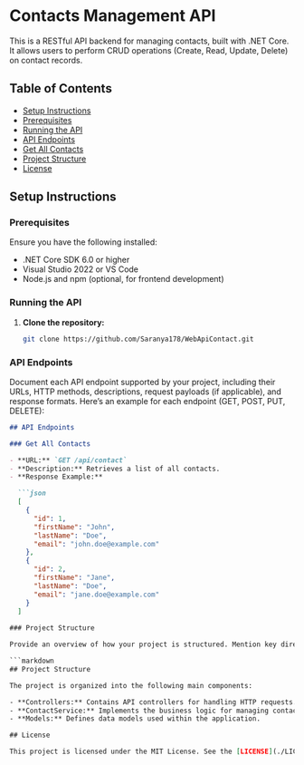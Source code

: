 # Contacts Management API

This is a RESTful API backend for managing contacts, built with .NET Core. It allows users to perform CRUD operations (Create, Read, Update, Delete) on contact records.

## Table of Contents

- [Setup Instructions](#setup-instructions)
- [Prerequisites](#prerequisites)
- [Running the API](#running-the-api)
- [API Endpoints](#api-endpoints)
- [Get All Contacts](#get-all-contacts)
- [Project Structure](#project-structure)
- [License](#license)

## Setup Instructions

### Prerequisites

Ensure you have the following installed:

- .NET Core SDK 6.0 or higher
- Visual Studio 2022 or VS Code
- Node.js and npm (optional, for frontend development)

### Running the API

1. **Clone the repository:**

   ```bash
   git clone https://github.com/Saranya178/WebApiContact.git


### API Endpoints

Document each API endpoint supported by your project, including their URLs, HTTP methods, descriptions, request payloads (if applicable), and response formats. Here’s an example for each endpoint (GET, POST, PUT, DELETE):

```markdown
## API Endpoints

### Get All Contacts

- **URL:** `GET /api/contact`
- **Description:** Retrieves a list of all contacts.
- **Response Example:**

  ```json
  [
    {
      "id": 1,
      "firstName": "John",
      "lastName": "Doe",
      "email": "john.doe@example.com"
    },
    {
      "id": 2,
      "firstName": "Jane",
      "lastName": "Doe",
      "email": "jane.doe@example.com"
    }
  ]
  
### Project Structure

Provide an overview of how your project is structured. Mention key directories or modules and their purposes. For example:

```markdown
## Project Structure

The project is organized into the following main components:

- **Controllers:** Contains API controllers for handling HTTP requests.
- **ContactService:** Implements the business logic for managing contacts.
- **Models:** Defines data models used within the application.

## License

This project is licensed under the MIT License. See the [LICENSE](./LICENSE) file for details.



